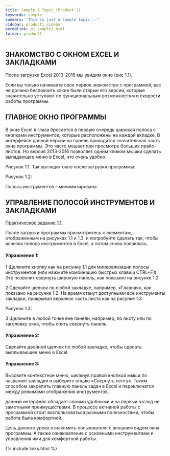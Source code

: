 ```yaml
---
title: Sample 1 Topic (Product 1)
keywords: sample
summary: "This is just a sample topic..."
sidebar: product1_sidebar
permalink: p1_sample1.html
folder: product1
---
```


## ЗНАКОМСТВО С ОКНОМ EXCEL И ЗАКЛАДКАМИ
После загрузки Excel 2013-2016 мы увидим окно (рис 1.1).

Если вы только начинаете свое первое знакомство с программой, вас не должно беспокоить какие были старые его версии, которые значительно уступают по функциональным возможностям и скорости работы программы.

## ГЛАВНОЕ ОКНО ПРОГРАММЫ
В окне Excel в глаза бросается в первую очередь широкая полоса с кнопками инструментов, которые расположены на каждой вкладке. В интерфейсе данной версии на панель приходится значительная часть окна программы. Это часто мешает при просмотре больших прайс-листов. Но версия 2013-2016 позволяет одним кликом мышки сделать выпадающее меню в Excel, что очень удобно.

Рисунок 1.1. Так выглядит окно после загрузки программы:



Рисунок 1.2:



Полоса инструментов – минимизирована.

## УПРАВЛЕНИЕ ПОЛОСОЙ ИНСТРУМЕНТОВ И ЗАКЛАДКАМИ
<ins>Практическое задание 1.1.</ins>

После загрузки программы присмотритесь к элементам, отображенным на рисунках 1.1 и 1.3. и попробуйте сделать так, чтобы исчезла полоса инструментов в Excel, а потом снова появилась.

#### Упражнение 1:

1 Щелкните кнопку как на рисунке 1.1 для минерализации полосы инструментов (или нажмите комбинацию быстрых клавиш CTRL+F1). Это позволит свернуть широкую панель, как показано на рисунке 1.2.

2 Сделайте щелчок по любой закладке, например, «Главная», как показано на рисунке 1.2. На время станут доступными все инструменты закладки, прикрывая верхнюю часть листа как на рисунке 1.3

Рисунок 1.3:



3 Щелкните в любой точке вне панели, например, по листу или по заголовку окна, чтобы опять свернуть панель.

#### Упражнение 2:

Сделайте двойной щелчок по любой закладке, чтобы сделать выплывающее меню в Excel.

#### Упражнение 3:

Вызовите контекстное меню, щелкнув правой кнопкой мыши по названию закладки и выберите опцию «Свернуть ленту». Таким способом закрепить главную панель задач в Excel и переключатся между режимами отображения инструментов.

данный интерфейс обладает своими удобными и на первый взгляд не заметными преимуществами. В процессе активной работы с программой стоит воспользоваться разными полезностями, чтобы работа была комфортной.

Цель данного урока ознакомить пользователя с внешним видом окна программы. А также ознакомление с основными инструментами и управления ими для комфортной работы.

{% include links.html %}

